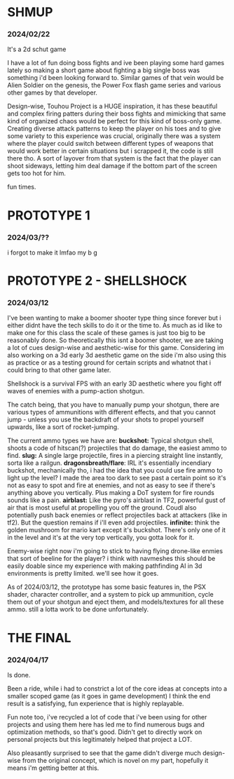 # SHMUP
### 2024/02/22

It's a 2d schut game

I have a lot of fun doing boss fights and ive been playing some hard games lately so making a short game about fighting a big single boss was something i'd been looking forward to.
Similar games of that vein would be Alien Soldier on the genesis, the Power Fox flash game series and various other games by that developer.

Design-wise, Touhou Project is a HUGE inspiration, it has these beautiful and complex firing patters during their boss fights and mimicking that same kind of organized chaos would be perfect for this kind of boss-only game.
Creating diverse attack patterns to keep the player on his toes and to give some variety to this experience was crucial, originally there was a system where the player could switch between different types of weapons that would work better in certain situations but i scrapped it, the code is still there tho. A sort of layover from that system is the fact that the player can shoot sideways, letting him deal damage if the bottom part of the screen gets too hot for him.

fun times.

# PROTOTYPE 1
### 2024/03/??
i forgot to make it lmfao my b g

# PROTOTYPE 2 - SHELLSHOCK
### 2024/03/12
I've been wanting to make a boomer shooter type thing since forever but i either didnt have the tech skills to do it or the time to. As much as id like to make one for this class the scale of these games is just too big to be reasonably done. So theoretically this isnt a boomer shooter, we are taking a lot of cues design-wise and aesthetic-wise for this game. Considering im also working on a 3d early 3d aesthetic game on the side i'm also using this as practice or as a testing ground for certain scripts and whatnot that i could bring to that other game later.

Shellshock is a survival FPS with an early 3D aesthetic where you fight off waves of enemies with a pump-action shotgun.

The catch being, that you have to manually pump your shotgun, there are various types of ammunitions with different effects, and that you cannot jump - unless you use the backdraft of your shots to propel yourself upwards, like a sort of rocket-jumping.

The current ammo types we have are:
**buckshot:** Typical shotgun shell, shoots a code of hitscan(?) projectiles that do damage, the easiest ammo to find.
**slug:** A single large projectile, fires in a piercing straight line instantly, sorta like a railgun.
**dragonsbreath/flare**: IRL it's essentially incendiary buckshot, mechanically tho, i had the idea that you could use fire ammo to light up the level? I made the area too dark to see past a certain point so it's not as easy to spot and fire at enemies, and not as easy to see if there's anything above you vertically. Plus making a DoT system for fire rounds sounds like a pain.
**airblast:** Like the pyro's airblast in TF2, powerful gust of air that is most useful at propelling you off the ground. Coudl also potentially push back enemies or reflect projectiles back at attackers (like in tf2). But the question remains if i'll even add projectiles.
**infinite:** think the golden mushroom for mario kart except it's buckshot. There's only one of it in the level and it's at the very top vertically, you gotta look for it.

Enemy-wise right now i'm going to stick to having flying drone-like enmies that sort of beeline for the player? i think with navmeshes this should be easily doable since my experience with making pathfinding AI in 3d environments is pretty limited. we'll see how it goes.

As of 2024/03/12, the prototype has some basic features in, the PSX shader, character controller, and a system to pick up ammunition, cycle them out of your shotgun and eject them, and models/textures for all these ammo. still a lotta work to be done unfortunately.

# THE FINAL
### 2024/04/17
Is done.

Been a ride, while i had to constrict a lot of the core ideas at concepts into a smaller scoped game (as it goes in game development) I think the end result is a satisfying, fun experience that is highly replayable.

Fun note too, i've recycled a lot of code that i've been using for other projects and using them here has led me to find numerous bugs and optimization methods, so that's good. Didn't get to directly work on personal projects but this legitimately helped that project a LOT.

Also pleasantly surprised to see that the game didn't diverge much design-wise from the original concept, which is novel on my part, hopefully it means i'm getting better at this.
